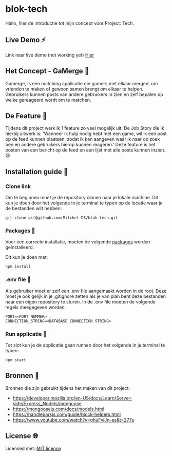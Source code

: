 # blok-tech
Hallo, hier de introductie tot mijn concept voor Project: Tech.

## Live Demo :zap:
Link naar live demo (not working yet) 
[Hier](https://github.com/Mitchel-DS/blok-tech)

## Het Concept - GaMerge :new_moon_with_face:
Gamerge, is een matching applicatie die gamers met elkaar merged, om vrienden te maken of gewoon samen brengt om elkaar te helpen. Gebruikers kunnen posts van andere gebruikers in zien en zelf bepalen op welke gereageerd wordt om te matchen.

## De Feature :calling:
Tijdens dit project werk ik 1 feature zo veel mogelijk uit. De Job Story die ik hierbij uitwerk is: 'Wanneer ik hulp nodig hebt met een game, wil ik een post op de feed kunnen plaatsen, zodat ik kan aangeven waar ik naar op zoek ben en andere gebruikers hierop kunnen reageren.' Deze feature is het posten van een bericht op de feed en een lijst met alle posts kunnen inzien. :smile:

## Installation guide :electric_plug:
### Clone link
Om te beginnen moet je de repository clonen naar je lokale machine. Dit kun je doen door het volgende in je terminal te typen op de locatie waar je de bestanden wilt hebben: 

```
git clone git@github.com:Mitchel-DS/blok-tech.git
```

### Packages :file_folder:
Voor een correcte installatie, moeten de volgende [packages](/package.json) worden geinstalleerd.

Dit kun je doen met:

```
npm install
```

### .env file :closed_lock_with_key:
Als gebruiker moet er zelf een .env file aangemaakt worden in de root. Deze moet je ook gelijk in je .gitignore zetten als je van plan bent deze bestanden naar een eigen repository te sturen. In de .env file moeten de volgende regels meegegeven worden:

```
PORT=<PORT NUMMER>
CONNECTION_STRING=<DATABASE CONNECTION STRING>
```

### Run applicatie :man_dancing:
Tot slot kun je de applicatie gaan runnen door het volgende in je terminal te typen:
```
npm start
```

## Bronnen :bookmark_tabs:
Bronnen die zijn gebruikt tijdens het maken van dit project:
* https://developer.mozilla.org/en-US/docs/Learn/Server-side/Express_Nodejs/mongoose
* https://mongoosejs.com/docs/models.html
* https://handlebarsjs.com/guide/block-helpers.html
* https://www.youtube.com/watch?v=qhuFviJn-es&t=277s

## License :globe_with_meridians:
Licensed met: [MIT license](/LICENSE.md) 
